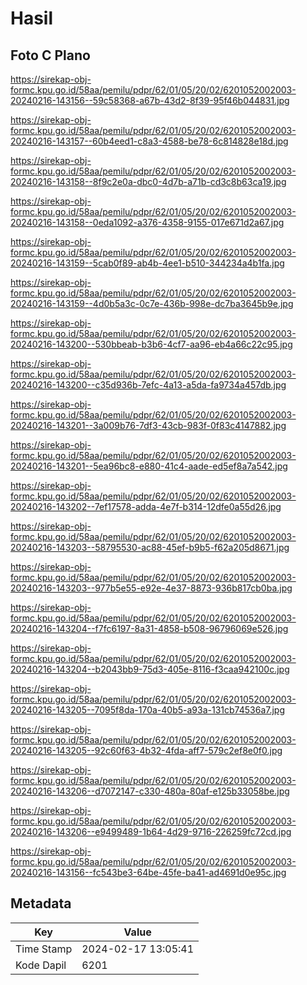 # Hasil

## Foto C Plano

https://sirekap-obj-formc.kpu.go.id/58aa/pemilu/pdpr/62/01/05/20/02/6201052002003-20240216-143156--59c58368-a67b-43d2-8f39-95f46b044831.jpg

https://sirekap-obj-formc.kpu.go.id/58aa/pemilu/pdpr/62/01/05/20/02/6201052002003-20240216-143157--60b4eed1-c8a3-4588-be78-6c814828e18d.jpg

https://sirekap-obj-formc.kpu.go.id/58aa/pemilu/pdpr/62/01/05/20/02/6201052002003-20240216-143158--8f9c2e0a-dbc0-4d7b-a71b-cd3c8b63ca19.jpg

https://sirekap-obj-formc.kpu.go.id/58aa/pemilu/pdpr/62/01/05/20/02/6201052002003-20240216-143158--0eda1092-a376-4358-9155-017e671d2a67.jpg

https://sirekap-obj-formc.kpu.go.id/58aa/pemilu/pdpr/62/01/05/20/02/6201052002003-20240216-143159--5cab0f89-ab4b-4ee1-b510-344234a4b1fa.jpg

https://sirekap-obj-formc.kpu.go.id/58aa/pemilu/pdpr/62/01/05/20/02/6201052002003-20240216-143159--4d0b5a3c-0c7e-436b-998e-dc7ba3645b9e.jpg

https://sirekap-obj-formc.kpu.go.id/58aa/pemilu/pdpr/62/01/05/20/02/6201052002003-20240216-143200--530bbeab-b3b6-4cf7-aa96-eb4a66c22c95.jpg

https://sirekap-obj-formc.kpu.go.id/58aa/pemilu/pdpr/62/01/05/20/02/6201052002003-20240216-143200--c35d936b-7efc-4a13-a5da-fa9734a457db.jpg

https://sirekap-obj-formc.kpu.go.id/58aa/pemilu/pdpr/62/01/05/20/02/6201052002003-20240216-143201--3a009b76-7df3-43cb-983f-0f83c4147882.jpg

https://sirekap-obj-formc.kpu.go.id/58aa/pemilu/pdpr/62/01/05/20/02/6201052002003-20240216-143201--5ea96bc8-e880-41c4-aade-ed5ef8a7a542.jpg

https://sirekap-obj-formc.kpu.go.id/58aa/pemilu/pdpr/62/01/05/20/02/6201052002003-20240216-143202--7ef17578-adda-4e7f-b314-12dfe0a55d26.jpg

https://sirekap-obj-formc.kpu.go.id/58aa/pemilu/pdpr/62/01/05/20/02/6201052002003-20240216-143203--58795530-ac88-45ef-b9b5-f62a205d8671.jpg

https://sirekap-obj-formc.kpu.go.id/58aa/pemilu/pdpr/62/01/05/20/02/6201052002003-20240216-143203--977b5e55-e92e-4e37-8873-936b817cb0ba.jpg

https://sirekap-obj-formc.kpu.go.id/58aa/pemilu/pdpr/62/01/05/20/02/6201052002003-20240216-143204--f7fc6197-8a31-4858-b508-96796069e526.jpg

https://sirekap-obj-formc.kpu.go.id/58aa/pemilu/pdpr/62/01/05/20/02/6201052002003-20240216-143204--b2043bb9-75d3-405e-8116-f3caa942100c.jpg

https://sirekap-obj-formc.kpu.go.id/58aa/pemilu/pdpr/62/01/05/20/02/6201052002003-20240216-143205--7095f8da-170a-40b5-a93a-131cb74536a7.jpg

https://sirekap-obj-formc.kpu.go.id/58aa/pemilu/pdpr/62/01/05/20/02/6201052002003-20240216-143205--92c60f63-4b32-4fda-aff7-579c2ef8e0f0.jpg

https://sirekap-obj-formc.kpu.go.id/58aa/pemilu/pdpr/62/01/05/20/02/6201052002003-20240216-143206--d7072147-c330-480a-80af-e125b33058be.jpg

https://sirekap-obj-formc.kpu.go.id/58aa/pemilu/pdpr/62/01/05/20/02/6201052002003-20240216-143206--e9499489-1b64-4d29-9716-226259fc72cd.jpg

https://sirekap-obj-formc.kpu.go.id/58aa/pemilu/pdpr/62/01/05/20/02/6201052002003-20240216-143156--fc543be3-64be-45fe-ba41-ad4691d0e95c.jpg


## Metadata

| Key        | Value               |
| ---------- | ------------------- |
| Time Stamp | 2024-02-17 13:05:41 |
| Kode Dapil | 6201                |



